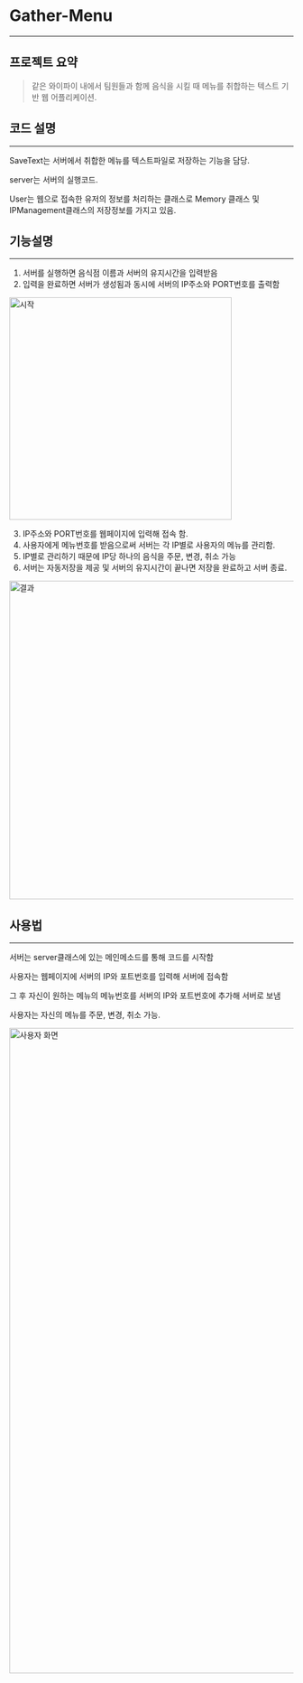 # Gather-Menu
------------
## 프로젝트 요약
> 같은 와이파이 내에서 팀원들과 함께 음식을 시킬 때 메뉴를 취합하는 텍스트 기반 웹 어플리케이션.

## 코드 설명
-----------
SaveText는 서버에서 취합한 메뉴를 텍스트파일로 저장하는 기능을 담당.

server는 서버의 실행코드.

User는 웹으로 접속한 유저의 정보를 처리하는 클래스로  Memory 클래스 및 IPManagement클래스의 저장정보를 가지고 있음.

## 기능설명
------------
1. 서버를 실행하면 음식점 이름과 서버의 유지시간을 입력받음
2. 입력을 완료하면 서버가 생성됨과 동시에 서버의 IP주소와 PORT번호를 출력함
<img width="394" alt="시작" src="https://user-images.githubusercontent.com/77572677/129447750-82f62d8b-6a5a-480c-b954-17c9d33e8f0f.PNG">

3. IP주소와 PORT번호를 웹페이지에 입력해 접속 함.
4. 사용자에게 메뉴번호를 받음으로써 서버는 각 IP별로 사용자의 메뉴를 관리함.
5. IP별로 관리하기 때문에 IP당 하나의 음식을 주문, 변경, 취소 가능
6. 서버는 자동저장을 제공 및 서버의 유지시간이 끝나면 저장을 완료하고 서버 종료.
<img width="564" alt="결과" src="https://user-images.githubusercontent.com/77572677/129447802-704c66db-9ca8-44f3-90f2-646f45fd6260.PNG">

## 사용법
------------
서버는 server클래스에 있는 메인메소드를 통해 코드를 시작함

사용자는 웹페이지에 서버의 IP와 포트번호를 입력해 서버에 접속함

그 후 자신이 원하는 메뉴의 메뉴번호를 서버의 IP와 포트번호에 추가해 서버로 보냄

사용자는 자신의 메뉴를 주문, 변경, 취소 가능.

<img width="1143" alt="사용자 화면" src="https://user-images.githubusercontent.com/77572677/129447787-89e67634-9e81-4a99-ac93-33bed594d187.PNG">


